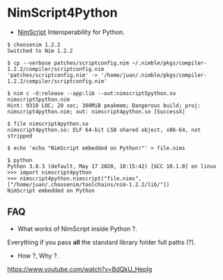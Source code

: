 # NimScript4Python

- [NimScript](https://nim-lang.github.io/Nim/nims.html) Interoperability for Python.


```console
$ choosenim 1.2.2
Switched to Nim 1.2.2

$ cp --verbose patches/scriptconfig.nim ~/.nimble/pkgs/compiler-1.2.2/compiler/scriptconfig.nim
'patches/scriptconfig.nim' -> '/home/juan/.nimble/pkgs/compiler-1.2.2/compiler/scriptconfig.nim'

$ nim c -d:release --app:lib --out:nimscript5python.so nimscript5python.nim
Hint: 9310 LOC; 20 sec; 300MiB peakmem; Dangerous build; proj: nimscript4python.nim; out: nimscript4python.so [SuccessX]

$ file nimscript4python.so
nimscript4python.so: ELF 64-bit LSB shared object, x86-64, not stripped

$ echo 'echo "NimScript embedded on Python!"' > file.nims

$ python
Python 3.8.3 (default, May 17 2020, 18:15:42) [GCC 10.1.0] on linux
>>> import nimscript4python
>>> nimscript4python.nimscript("file.nims", ["/home/juan/.choosenim/toolchains/nim-1.2.2/lib/"])
NimScript embedded on Python

```


## FAQ

- What works of NimScript inside Python ?.

Everything if you pass **all** the standard library folder full paths (?).

- How ?, Why ?.

https://www.youtube.com/watch?v=BdQkU_HepIg
